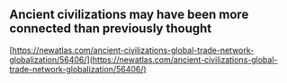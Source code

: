 ## Ancient civilizations may have been more connected than previously thought
  
  [https://newatlas.com/ancient-civilizations-global-trade-network-globalization/56406/](https://newatlas.com/ancient-civilizations-global-trade-network-globalization/56406/)